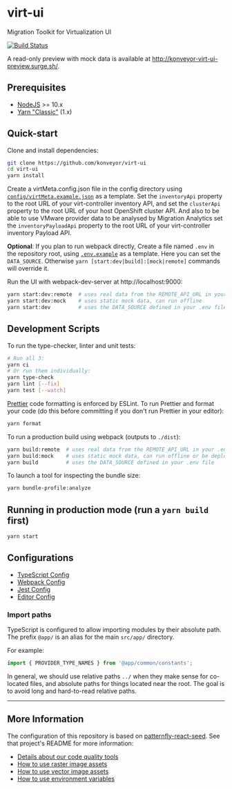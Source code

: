 # virt-ui

Migration Toolkit for Virtualization UI

[![Build Status](https://travis-ci.com/konveyor/virt-ui.svg?branch=master)](https://travis-ci.com/konveyor/virt-ui)

A read-only preview with mock data is available at http://konveyor-virt-ui-preview.surge.sh/.

## Prerequisites

- [NodeJS](https://nodejs.org/en/) >= 10.x
- [Yarn "Classic"](https://classic.yarnpkg.com/lang/en/) (1.x)

## Quick-start

Clone and install dependencies:

```bash
git clone https://github.com/konveyor/virt-ui
cd virt-ui
yarn install
```

Create a virtMeta.config.json file in the config directory using [`config/virtMeta.example.json`](https://github.com/konveyor/virt-ui/blob/master/config/virtMeta.example.json) as a template. Set the `inventoryApi` property to the root URL of your virt-controller inventory API, and set the `clusterApi` property to the root URL of your host OpenShift cluster API. And also to be able to use VMware provider data to be analysed by Migration Analytics set the `inventoryPayloadApi` property to the root URL of your virt-controller inventory Payload API.

**Optional**: If you plan to run webpack directly, Create a file named `.env` in the repository root, using [`.env.example`](https://github.com/konveyor/virt-ui/blob/master/.env.example) as a template. Here you can set the `DATA_SOURCE`. Otherwise `yarn [start:dev|build]:[mock|remote]` commands will override it.

Run the UI with webpack-dev-server at http://localhost:9000:

```sh
yarn start:dev:remote  # uses real data from the REMOTE_API_URL in your .env file
yarn start:dev:mock    # uses static mock data, can run offline
yarn start:dev         # uses the DATA_SOURCE defined in your .env file
```

## Development Scripts

To run the type-checker, linter and unit tests:

```sh
# Run all 3:
yarn ci
# Or run them individually:
yarn type-check
yarn lint [--fix]
yarn test [--watch]
```

[Prettier](https://prettier.io/) code formatting is enforced by ESLint. To run Prettier and format your code (do this before committing if you don't run Prettier in your editor):

```sh
yarn format
```

To run a production build using webpack (outputs to `./dist`):

```sh
yarn build:remote  # uses real data from the REMOTE_API_URL in your .env file
yarn build:mock    # uses static mock data, can run offline or be deployed as a preview
yarn build         # uses the DATA_SOURCE defined in your .env file
```

To launch a tool for inspecting the bundle size:

```sh
yarn bundle-profile:analyze
```

## Running in production mode (run a `yarn build` first)

```sh
yarn start
```

## Configurations

- [TypeScript Config](./tsconfig.json)
- [Webpack Config](./webpack.common.js)
- [Jest Config](./jest.config.js)
- [Editor Config](./.editorconfig)

### Import paths

TypeScript is configured to allow importing modules by their absolute path. The prefix `@app/` is an alias for the main `src/app/` directory.

For example:

```ts
import { PROVIDER_TYPE_NAMES } from '@app/common/constants';
```

In general, we should use relative paths `../` when they make sense for co-located files, and absolute paths for things located near the root. The goal is to avoid long and hard-to-read relative paths.

---

## More Information

The configuration of this repository is based on [patternfly-react-seed](https://github.com/patternfly/patternfly-react-seed/). See that project's README for more information:

- [Details about our code quality tools](https://github.com/patternfly/patternfly-react-seed#code-quality-tools)
- [How to use raster image assets](https://github.com/patternfly/patternfly-react-seed#raster-image-support)
- [How to use vector image assets](https://github.com/patternfly/patternfly-react-seed#vector-image-support)
- [How to use environment variables](https://github.com/patternfly/patternfly-react-seed#multi-environment-configuration)
